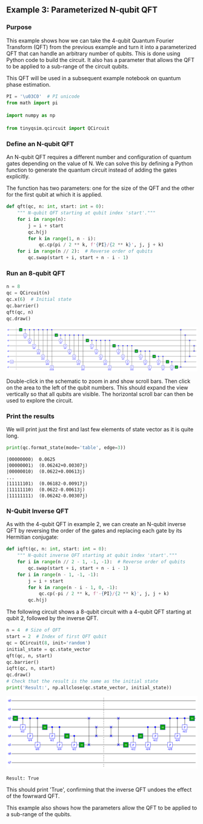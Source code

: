 ## Example 3: Parameterized N-qubit QFT

### Purpose

This example shows how we can take the 4-qubit Quantum Fourier Transform (QFT) from the previous example and turn it into a parameterized QFT that can handle an arbitrary number of qubits. This is done using Python code to build the circuit. It also has a parameter that allows the QFT to be applied to a sub-range of the circuit qubits. 

This QFT will be used in a subsequent example notebook on quantum phase estimation.


```python
PI = '\u03C0'  # PI unicode
from math import pi

import numpy as np

from tinyqsim.qcircuit import QCircuit
```

### Define an N-qubit QFT

An N-qubit QFT requires a different number and configuration of quantum gates depending on the value of N. We can solve this by defining a Python function to generate the quantum circuit instead of adding the gates explicitly.

The function has two parameters: one for the size of the QFT and the other for the first qubit at which it is applied.


```python
def qft(qc, n: int, start: int = 0):
    """ N-qubit QFT starting at qubit index 'start'."""
    for i in range(n):
        j = i + start
        qc.h(j)
        for k in range(1, n - i):
            qc.cp(pi / 2 ** k, f'{PI}/{2 ** k}', j, j + k)
    for i in range(n // 2):  # Reverse order of qubits
        qc.swap(start + i, start + n - i - 1)
```

### Run an 8-qubit QFT


```python
n = 8
qc = QCircuit(n)
qc.x(6)  # Initial state
qc.barrier()
qft(qc, n)
qc.draw()
```


    
![png](example_3_quantum_fourier_transform_files/example_3_quantum_fourier_transform_7_0.png)
    


Double-click in the schematic to zoom in and show scroll bars. Then click on the area to the left of the qubit numbers. This should expand the view vertically so that all qubits are visible. The horizontal scroll bar can then be used to explore the circuit.

### Print the results

We will print just the first and last few elements of state vector as it is quite long.


```python
print(qc.format_state(mode='table', edge=3))
```

    |00000000⟩  0.0625
    |00000001⟩  (0.06242+0.00307j)
    |00000010⟩  (0.0622+0.00613j)
    ...
    |11111101⟩  (0.06182-0.00917j)
    |11111110⟩  (0.0622-0.00613j)
    |11111111⟩  (0.06242-0.00307j)


### N-Qubit Inverse QFT

As with the 4-qubit QFT in example 2, we can create an N-qubit inverse QFT by reversing the order of the gates and replacing each gate by its Hermitian conjugate:


```python
def iqft(qc, n: int, start: int = 0):
    """ N-qubit inverse QFT starting at qubit index 'start'."""
    for i in range(n // 2 - 1, -1, -1):  # Reverse order of qubits
        qc.swap(start + i, start + n - i - 1)
    for i in range(n - 1, -1, -1):
        j = i + start
        for k in range(n - i - 1, 0, -1):
            qc.cp(-pi / 2 ** k, f'-{PI}/{2 ** k}', j, j + k)
        qc.h(j)
```

The following circuit shows a 8-qubit circuit with a 4-qubit QFT starting at qubit 2, followed by the inverse QFT.


```python
n = 4  # Size of QFT
start = 2  # Index of first QFT qubit
qc = QCircuit(8, init='random')
initial_state = qc.state_vector
qft(qc, n, start)
qc.barrier()
iqft(qc, n, start)
qc.draw()
# Check that the result is the same as the initial state
print('Result:', np.allclose(qc.state_vector, initial_state))
```


    
![png](example_3_quantum_fourier_transform_files/example_3_quantum_fourier_transform_16_0.png)
    


    Result: True


This should print 'True', confirming that the inverse QFT undoes the effect of the fowrward QFT.

This example also shows how the parameters allow the QFT to be applied to a sub-range of the qubits.

